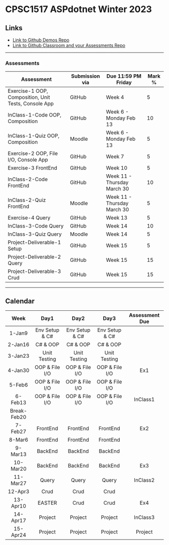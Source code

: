 # CPSC1517 ASPdotnet Winter 2023

## Links

- [Link to Github Demos Repo](https://github.com/RobbinLawASPdotnet/dotnet6-demos.git)
- [Link to Github Classroom and your Assessments Repo](#)

---

### Assessments

| Assessment | Submission via | Due 11:59 PM Friday| Mark % |
|---|---|---|---|
|Exercise-1 OOP, Composition, Unit Tests, Console App|GitHub|Week 4|5|
|InClass-1-Code OOP, Composition|GitHub|Week 6 - Monday Feb 13|10|
|InClass-1-Quiz OOP, Composition|Moodle|Week 6 - Monday Feb 13|5|
|Exercise-2 OOP, File I/O, Console App|GitHub|Week 7|5|
|Exercise-3 FrontEnd|GitHub|Week 10|5|
|InClass-2-Code FrontEnd|GitHub|Week 11 - Thursday March 30|10|
|InClass-2-Quiz FrontEnd|Moodle|Week 11 - Thursday March 30|5|
|Exercise-4 Query|GitHub|Week 13|5|
|InClass-3-Code Query|GitHub|Week 14|10|
|InClass-3-Quiz Query|Moodle|Week 14|5|
|Project-Deliverable-1 Setup|GitHub|Week 15|5|
|Project-Deliverable-2 Query|GitHub|Week 15|15|
|Project-Deliverable-3 Crud|GitHub|Week 15|15|

---

## Calendar

|Week|Day1|Day2|Day3|Assessment Due|
|:-:|:-:|:-:|:-:|:-:|
|1-Jan9|Env Setup & C#|Env Setup & C#|Env Setup & C#||
|2-Jan16|C# & OOP|C# & OOP|C# & OOP||
|3-Jan23|Unit Testing|Unit Testing|Unit Testing||
|4-Jan30|OOP & File I/O|OOP & File I/O|OOP & File I/O|Ex1|
|5-Feb6|OOP & File I/O|OOP & File I/O|OOP & File I/O||
|6-Feb13|OOP & File I/O|OOP & File I/O|OOP & File I/O|InClass1|
|Break-Feb20||||
|7-Feb27|FrontEnd|FrontEnd|FrontEnd|Ex2|
|8-Mar6|FrontEnd|FrontEnd|FrontEnd||
|9-Mar13|BackEnd|BackEnd|BackEnd||
|10-Mar20|BackEnd|BackEnd|BackEnd|Ex3|
|11-Mar27|Query|Query|Query|InClass2|
|12-Apr3|Crud|Crud|Crud||
|13-Apr10|EASTER|Crud|Crud|Ex4|
|14-Apr17|Project|Project|Project|InClass3|
|15-Apr24|Project|Project|Project|Project|
